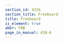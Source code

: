 ```yaml
---
section_id: 432b
section_title: Freeboard
title: Freeboard
is_element: true
abbr: FRB
page_in_manual: 430-6
---
```

